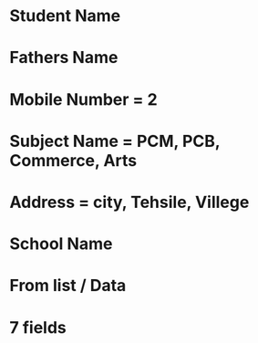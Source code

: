 # Student Name
# Fathers Name
# Mobile Number = 2
# Subject Name = PCM, PCB, Commerce, Arts
# Address = city, Tehsile, Villege
# School Name
# From list / Data

# 7 fields